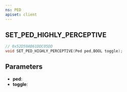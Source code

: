```yaml
---
ns: PED
apiset: client
---
```

## SET_PED_HIGHLY_PERCEPTIVE

```c
// 0x52D59AB61DDC05DD
void SET_PED_HIGHLY_PERCEPTIVE(Ped ped,BOOL toggle);
```


## Parameters
* **ped**:
* **toggle**:



